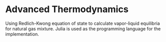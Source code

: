 Advanced Thermodynamics
=======================

Using Redlich-Kwong equation of state to calculate vapor-liquid equilibria for natural gas mixture. Julia is used as the programming language for the implementation.
